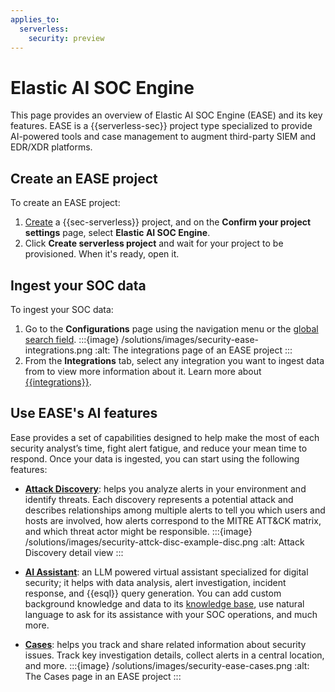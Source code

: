 ```yaml
---
applies_to:
  serverless:
    security: preview
---
```



# Elastic AI SOC Engine

This page provides an overview of Elastic AI SOC Engine (EASE) and its key features. EASE is a {{serverless-sec}} project type specialized to provide AI-powered tools and case management to augment third-party SIEM and EDR/XDR platforms. 

## Create an EASE project

To create an EASE project:

1. [Create](/solutions/security/get-started/create-security-project.md) a {{sec-serverless}} project, and on the **Confirm your project settings** page, select **Elastic AI SOC Engine**. 
2. Click **Create serverless project** and wait for your project to be provisioned. When it's ready, open it.


## Ingest your SOC data

To ingest your SOC data: 

1. Go to the **Configurations** page using the navigation menu or the [global search field](/explore-analyze/find-and-organize/find-apps-and-objects.md).
   :::{image} /solutions/images/security-ease-integrations.png
   :alt: The integrations page of an EASE project
   :::
2. From the **Integrations** tab, select any integration you want to ingest data from to view more information about it. Learn more about [{{integrations}}](integration-docs://reference/index.md).


## Use EASE's AI features

Ease provides a set of capabilities designed to help make the most of each security analyst’s time, fight alert fatigue, and reduce your mean time to respond. Once your data is ingested, you can start using the following features:

- **[Attack Discovery](/solutions/security/ai/attack-discovery.md)**: helps you analyze alerts in your environment and identify threats. Each discovery represents a potential attack and describes relationships among multiple alerts to tell you which users and hosts are involved, how alerts correspond to the MITRE ATT&CK matrix, and which threat actor might be responsible. 
    :::{image} /solutions/images/security-attck-disc-example-disc.png
    :alt: Attack Discovery detail view
    :::

- **[AI Assistant](/solutions/security/ai/ai-assistant.md)**: an LLM powered virtual assistant specialized for digital security; it helps with data analysis, alert investigation, incident response, and {{esql}} query generation. You can add custom background knowledge and data to its [knowledge base](/solutions/security/ai/ai-assistant-knowledge-base.md), use natural language to ask for its assistance with your SOC operations, and much more.

- **[Cases](/solutions/security/investigate/cases.md)**: helps you track and share related information about security issues. Track key investigation details, collect alerts in a central location, and more. 
    :::{image} /solutions/images/security-ease-cases.png
    :alt: The Cases page in an EASE project
    :::

